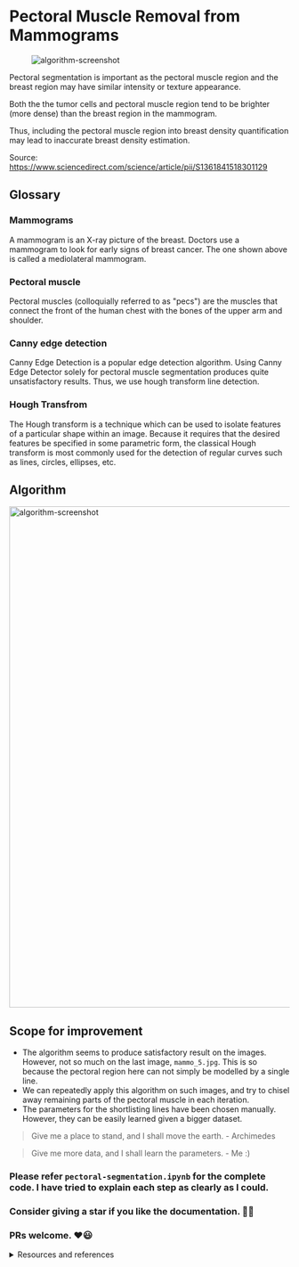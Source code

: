 # Pectoral Muscle Removal from Mammograms
<figure>
  <img src="https://github.com/gsunit/Pectoral-Muscle-Removal-From-Mammograms/blob/master/assets/processing-screenshot.png" alt="algorithm-screenshot"/>
</figure>

Pectoral segmentation is important as the pectoral muscle region and the breast region may have similar intensity or texture appearance.

Both the the tumor cells and pectoral muscle region tend to be brighter (more dense) than the breast region in the mammogram.

Thus, including the pectoral muscle region into breast density quantification may lead to inaccurate breast density estimation.

Source: https://www.sciencedirect.com/science/article/pii/S1361841518301129

## Glossary
### Mammograms
A mammogram is an X-ray picture of the breast. Doctors use a mammogram to look for early signs of breast cancer. The one shown above is called a mediolateral mammogram.

### Pectoral muscle
Pectoral muscles (colloquially referred to as "pecs") are the muscles that connect the front of the human chest with the bones of the upper arm and shoulder. 

### Canny edge detection
Canny Edge Detection is a popular edge detection algorithm. Using Canny Edge Detector solely for pectoral muscle segmentation produces quite unsatisfactory results. Thus, we use hough transform line detection.

### Hough Transfrom
The Hough transform is a technique which can be used to isolate features of a particular shape within an image. Because it requires that the desired features be specified in some parametric form, the classical Hough transform is most commonly used for the detection of regular curves such as lines, circles, ellipses, etc.

## Algorithm
<img src="https://github.com/gsunit/Pectoral-Muscle-Removal-From-Mammograms/blob/master/assets/algorithm-flowchart.png" alt="algorithm-screenshot" height="900"/>

## Scope for improvement
- The algorithm seems to produce satisfactory result on the images. However, not so much on the last image, `mammo_5.jpg`. This is so because the pectoral region here can not simply be modelled by a single line.
- We can repeatedly apply this algorithm on such images, and try to chisel away remaining parts of the pectoral muscle in each iteration.
- The parameters for the shortlisting lines have been chosen manually. However, they can be easily learned given a bigger dataset.

> Give me a place to stand, and I shall move the earth. - Archimedes

> Give me more data, and I shall learn the parameters. - Me :)


### Please refer `pectoral-segmentation.ipynb` for the complete code. I have tried to explain each step as clearly as I could.

### Consider giving a star if you like the documentation. 🌟🌟
### PRs welcome. ❤️😃

<details>
  <summary>Resources and references</summary>
  
  1. Github repo by [@anoo6527](https://github.com/anoo6527/PectoralMuscle_Removal)
  2. Assignment by [Suven Consultants and Technology Pvt. Ltd.](https://www.linkedin.com/company/suven-consultants-and-technology-pvt-ltd/)
  3. Paper: https://www.ncbi.nlm.nih.gov/pmc/articles/PMC6510623/
  4. Paper: https://core.ac.uk/download/pdf/82133766.pdf
  5. Tutorial on Youtube: [Computer Vision Basics: Hough Transform | By Dr. Ry @Stemplicity](https://www.youtube.com/watch?v=6yVMpaIoxIU)
  6. Scikit-Image [Hough Transform tutorial](https://scikit-image.org/docs/dev/auto_examples/edges/plot_line_hough_transform.html)
</details>

